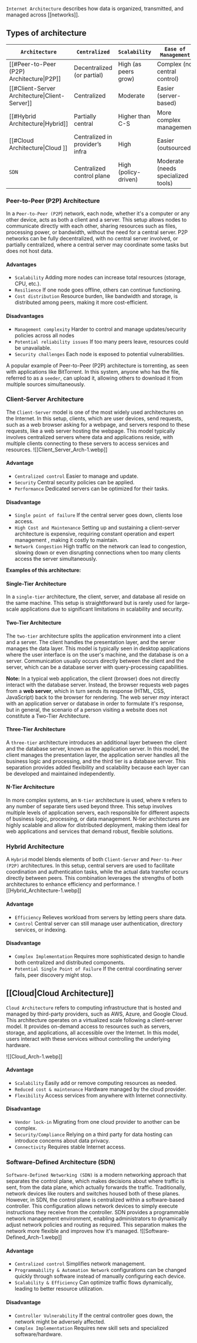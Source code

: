 `Internet Architecture` describes how data is organized, transmitted, and managed across [[networks]].
## Types of architecture 

| `Architecture`                                 | `Centralized`                   | `Scalability`        | `Ease of Management`               | `Typical Use Cases`                |
| ---------------------------------------------- | ------------------------------- | -------------------- | ---------------------------------- | ---------------------------------- |
| [[#Peer-to-Peer (P2P) Architecture\|P2P]]      | Decentralized (or partial)      | High (as peers grow) | Complex (no central control)       | File-sharing, blockchain           |
| [[#Client-Server Architecture\|Client-Server]] | Centralized                     | Moderate             | Easier (server-based)              | Websites, email services           |
| [[#Hybrid Architecture\|Hybrid]]               | Partially central               | Higher than C-S      | More complex management            | Messaging apps, video conferencing |
| [[#Cloud Architecture\|Cloud ]]                | Centralized in provider’s infra | High                 | Easier (outsourced)                | Cloud storage, SaaS, PaaS          |
| `SDN`                                          | Centralized control plane       | High (policy-driven) | Moderate (needs specialized tools) | Datacenters, large enterprises     |

### Peer-to-Peer (P2P) Architecture
In a `Peer-to-Peer (P2P`) network, each node, whether it's a computer or any other device, acts as both a client and a server.
This setup allows nodes to communicate directly with each other, sharing resources such as files, processing power, or bandwidth, without the need for a central server. 
P2P networks can be fully decentralized, with no central server involved, or partially centralized, where a central server may coordinate some tasks but does not host data.
#### Advantages
- `Scalability` Adding more nodes can increase total resources (storage, CPU, etc.).
- `Resilience` If one node goes offline, others can continue functioning.
- `Cost distribution` Resource burden, like bandwidth and storage, is distributed among peers, making it more cost-efficient.
#### Disadvantages
- `Management complexity` Harder to control and manage updates/security policies across all nodes
- `Potential reliability issues` If too many peers leave, resources could be unavailable.
- `Security challenges` Each node is exposed to potential vulnerabilities.

A popular example of Peer-to-Peer (P2P) architecture is torrenting, as seen with applications like BitTorrent. In this system, anyone who has the file, referred to as a `seeder`, can upload it, allowing others to download it from multiple sources simultaneously.

### Client-Server Architecture
The `Client-Server` model is one of the most widely used architectures on the Internet. In this setup, clients, which are user devices, send requests, such as a web browser asking for a webpage, and servers respond to these requests, like a web server hosting the webpage. 
This model typically involves centralized servers where data and applications reside, with multiple clients connecting to these servers to access services and resources.
![[Client_Server_Arch-1.webp]]
#### Advantage
- `Centralized control` Easier to manage and update.
- `Security` Central security policies can be applied.
- `Performance` Dedicated servers can be optimized for their tasks.
#### Disadvantage
- `Single point of failure` If the central server goes down, clients lose access.
- `High Cost and Maintenance` Setting up and sustaining a client-server architecture is expensive, requiring constant operation and expert management , making it costly to maintain.
- `Network Congestion` High traffic on the network can lead to congestion, slowing down or even disrupting connections when too many clients access the server simultaneously.

**Examples of this architecture:**
#### Single-Tier Architecture

In a `single-tier` architecture, the client, server, and database all reside on the same machine. This setup is straightforward but is rarely used for large-scale applications due to significant limitations in scalability and security.

#### Two-Tier Architecture

The `two-tier` architecture splits the application environment into a client and a server. The client handles the presentation layer, and the server manages the data layer. This model is typically seen in desktop applications where the user interface is on the user's machine, and the database is on a server. Communication usually occurs directly between the client and the server, which can be a database server with query-processing capabilities.

**Note:** In a typical web application, the client (browser) does not directly interact with the database server. Instead, the browser requests web pages from a **web server**, which in turn sends its response (HTML, CSS, JavaScript) back to the browser for rendering. The web server *may* interact with an application server or database in order to formulate it's response, but in general, the scenario of a person visiting a website does not constitute a Two-Tier Architecture.

#### Three-Tier Architecture

A `three-tier` architecture introduces an additional layer between the client and the database server, known as the application server. In this model, the client manages the presentation layer, the application server handles all the business logic and processing, and the third tier is a database server. This separation provides added flexibility and scalability because each layer can be developed and maintained independently.

#### N-Tier Architecture

In more complex systems, an `N-tier` architecture is used, where `N` refers to any number of separate tiers used beyond three. This setup involves multiple levels of application servers, each responsible for different aspects of business logic, processing, or data management. N-tier architectures are highly scalable and allow for distributed deployment, making them ideal for web applications and services that demand robust, flexible solutions.

### Hybrid Architecture

A `Hybrid` model blends elements of both `Client-Server` and `Peer-to-Peer (P2P)` architectures. In this setup, central servers are used to facilitate coordination and authentication tasks, while the actual data transfer occurs directly between peers. This combination leverages the strengths of both architectures to enhance efficiency and performance.
![[Hybrid_Architecture-1.webp]]
#### Advantage
- `Efficiency` Relieves workload from servers by letting peers share data.
- `Control` Central server can still manage user authentication, directory services, or indexing.
#### Disadvantage
- `Complex Implementation` Requires more sophisticated design to handle both centralized and distributed components.
- `Potential Single Point of Failure` If the central coordinating server fails, peer discovery might stop.
## [[Cloud|Cloud Architecture]]

`Cloud Architecture` refers to computing infrastructure that is hosted and managed by third-party providers, such as AWS, Azure, and Google Cloud. This architecture operates on a virtualized scale following a client-server model. It provides on-demand access to resources such as servers, storage, and applications, all accessible over the Internet. In this model, users interact with these services without controlling the underlying hardware.

![[Cloud_Arch-1.webp]]
#### Advantage
- `Scalability` Easily add or remove computing resources as needed.
- `Reduced cost & maintenance` Hardware managed by the cloud provider.
- `Flexibility` Access services from anywhere with Internet connectivity.
#### Disadvantage
- `Vendor lock-in` Migrating from one cloud provider to another can be complex.
- `Security/Compliance` Relying on a third party for data hosting can introduce concerns about data privacy.
- `Connectivity` Requires stable Internet access.
### Software-Defined Architecture (SDN)

`Software-Defined Networking (SDN)` is a modern networking approach that separates the control plane, which makes decisions about where traffic is sent, from the data plane, which actually forwards the traffic. 
Traditionally, network devices like routers and switches housed both of these planes. However, in SDN, the control plane is centralized within a software-based controller. This configuration allows network devices to simply execute instructions they receive from the controller.
SDN provides a programmable network management environment, enabling administrators to dynamically adjust network policies and routing as required. This separation makes the network more flexible and improves how it's managed.
![[Software-Defined_Arch-1.webp]]
#### Advantage
- `Centralized control` Simplifies network management.
- `Programmability & Automation Network` configurations can be changed quickly through software instead of manually configuring each device.
- `Scalability & Efficiency` Can optimize traffic flows dynamically, leading to better resource utilization.
#### Disadvantage
- `Controller Vulnerability` If the central controller goes down, the network might be adversely affected.
- `Complex Implementation` Requires new skill sets and specialized software/hardware.